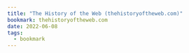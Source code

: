 ```yaml
---
title: "The History of the Web (thehistoryoftheweb.com)"
bookmark: thehistoryoftheweb.com
date: 2022-06-08
tags:
  - bookmark
---
```

